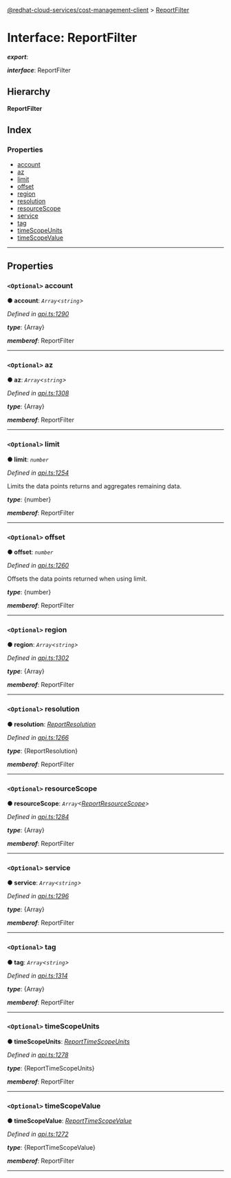 [@redhat-cloud-services/cost-management-client](../README.md) > [ReportFilter](../interfaces/reportfilter.md)

# Interface: ReportFilter

*__export__*: 

*__interface__*: ReportFilter

## Hierarchy

**ReportFilter**

## Index

### Properties

* [account](reportfilter.md#account)
* [az](reportfilter.md#az)
* [limit](reportfilter.md#limit)
* [offset](reportfilter.md#offset)
* [region](reportfilter.md#region)
* [resolution](reportfilter.md#resolution)
* [resourceScope](reportfilter.md#resourcescope)
* [service](reportfilter.md#service)
* [tag](reportfilter.md#tag)
* [timeScopeUnits](reportfilter.md#timescopeunits)
* [timeScopeValue](reportfilter.md#timescopevalue)

---

## Properties

<a id="account"></a>

### `<Optional>` account

**● account**: *`Array`<`string`>*

*Defined in [api.ts:1290](https://github.com/RedHatInsights/javascript-clients/blob/master/packages/cost-management/api.ts#L1290)*

*__type__*: {Array}

*__memberof__*: ReportFilter

___
<a id="az"></a>

### `<Optional>` az

**● az**: *`Array`<`string`>*

*Defined in [api.ts:1308](https://github.com/RedHatInsights/javascript-clients/blob/master/packages/cost-management/api.ts#L1308)*

*__type__*: {Array}

*__memberof__*: ReportFilter

___
<a id="limit"></a>

### `<Optional>` limit

**● limit**: *`number`*

*Defined in [api.ts:1254](https://github.com/RedHatInsights/javascript-clients/blob/master/packages/cost-management/api.ts#L1254)*

Limits the data points returns and aggregates remaining data.

*__type__*: {number}

*__memberof__*: ReportFilter

___
<a id="offset"></a>

### `<Optional>` offset

**● offset**: *`number`*

*Defined in [api.ts:1260](https://github.com/RedHatInsights/javascript-clients/blob/master/packages/cost-management/api.ts#L1260)*

Offsets the data points returned when using limit.

*__type__*: {number}

*__memberof__*: ReportFilter

___
<a id="region"></a>

### `<Optional>` region

**● region**: *`Array`<`string`>*

*Defined in [api.ts:1302](https://github.com/RedHatInsights/javascript-clients/blob/master/packages/cost-management/api.ts#L1302)*

*__type__*: {Array}

*__memberof__*: ReportFilter

___
<a id="resolution"></a>

### `<Optional>` resolution

**● resolution**: *[ReportResolution](../enums/reportresolution.md)*

*Defined in [api.ts:1266](https://github.com/RedHatInsights/javascript-clients/blob/master/packages/cost-management/api.ts#L1266)*

*__type__*: {ReportResolution}

*__memberof__*: ReportFilter

___
<a id="resourcescope"></a>

### `<Optional>` resourceScope

**● resourceScope**: *`Array`<[ReportResourceScope](../enums/reportresourcescope.md)>*

*Defined in [api.ts:1284](https://github.com/RedHatInsights/javascript-clients/blob/master/packages/cost-management/api.ts#L1284)*

*__type__*: {Array}

*__memberof__*: ReportFilter

___
<a id="service"></a>

### `<Optional>` service

**● service**: *`Array`<`string`>*

*Defined in [api.ts:1296](https://github.com/RedHatInsights/javascript-clients/blob/master/packages/cost-management/api.ts#L1296)*

*__type__*: {Array}

*__memberof__*: ReportFilter

___
<a id="tag"></a>

### `<Optional>` tag

**● tag**: *`Array`<`string`>*

*Defined in [api.ts:1314](https://github.com/RedHatInsights/javascript-clients/blob/master/packages/cost-management/api.ts#L1314)*

*__type__*: {Array}

*__memberof__*: ReportFilter

___
<a id="timescopeunits"></a>

### `<Optional>` timeScopeUnits

**● timeScopeUnits**: *[ReportTimeScopeUnits](../enums/reporttimescopeunits.md)*

*Defined in [api.ts:1278](https://github.com/RedHatInsights/javascript-clients/blob/master/packages/cost-management/api.ts#L1278)*

*__type__*: {ReportTimeScopeUnits}

*__memberof__*: ReportFilter

___
<a id="timescopevalue"></a>

### `<Optional>` timeScopeValue

**● timeScopeValue**: *[ReportTimeScopeValue](../enums/reporttimescopevalue.md)*

*Defined in [api.ts:1272](https://github.com/RedHatInsights/javascript-clients/blob/master/packages/cost-management/api.ts#L1272)*

*__type__*: {ReportTimeScopeValue}

*__memberof__*: ReportFilter

___

